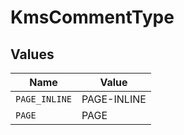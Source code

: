 # KmsCommentType


## Values

| Name          | Value         |
| ------------- | ------------- |
| `PAGE_INLINE` | PAGE-INLINE   |
| `PAGE`        | PAGE          |